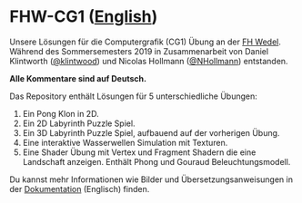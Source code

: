 # FHW-CG1 ([English](README.md))
Unsere Lösungen für die Computergrafik (CG1) Übung an der [FH Wedel](https://www.fh-wedel.de/).
Während des Sommersemesters 2019 in Zusammenarbeit von
Daniel Klintworth ([@klintwood](https://github.com/klintwood)) und 
Nicolas Hollmann ([@NHollmann](https://github.com/NHollmann)) entstanden.

**Alle Kommentare sind auf Deutsch.**

Das Repository enthält Lösungen für 5 unterschiedliche Übungen:
1. Ein Pong Klon in 2D.
2. Ein 2D Labyrinth Puzzle Spiel.
3. Ein 3D Labyrinth Puzzle Spiel, aufbauend auf der vorherigen Übung.
4. Eine interaktive Wasserwellen Simulation mit Texturen.
5. Eine Shader Übung mit Vertex und Fragment Shadern die eine Landschaft anzeigen. Enthält Phong und Gouraud Beleuchtungsmodell.

Du kannst mehr Informationen wie Bilder und Übersetzungsanweisungen in der [Dokumentation](https://nhollmann.github.io/FHW-CG1/) (Englisch) finden.
